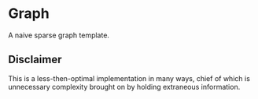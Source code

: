 # Graph

A naive sparse graph template.

## Disclaimer

This is a less-then-optimal implementation in many ways, chief of which is
unnecessary complexity brought on by holding extraneous information.
